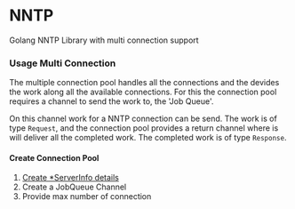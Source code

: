 # NNTP #
Golang NNTP Library with multi connection support

### Usage Multi Connection ###
The multiple connection pool handles all the connections and the devides the work along all the available connections.
For this the connection pool requires a channel to send the work to, the 'Job Queue'.

On this channel work for a NNTP connection can be send.
The work is of type ```Request```, and the connection pool provides a return channel where is will deliver all the completed work. The completed work is of type ```Response```.


#### Create Connection Pool ####
1. [Create *ServerInfo details](README.md#serverinfo-structure)
2. Create a JobQueue Channel
3. Provide max number of connection
